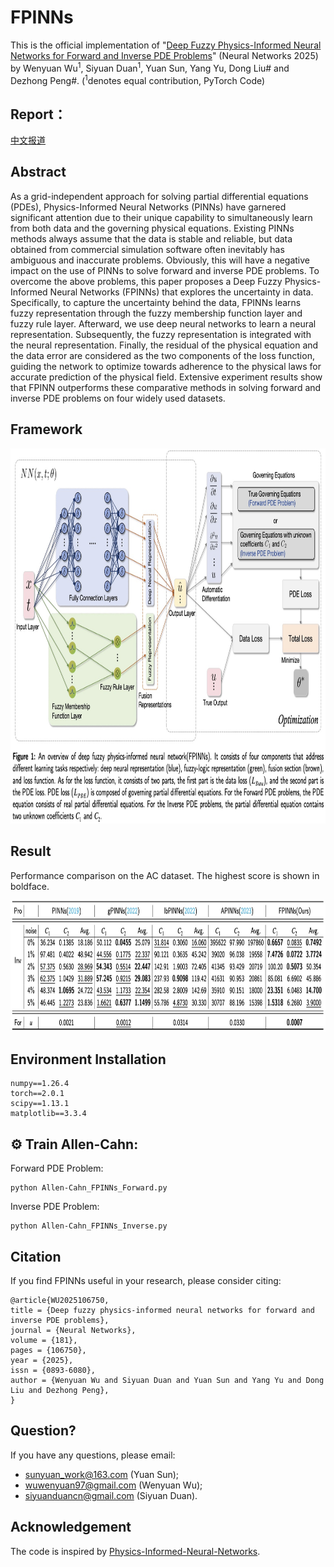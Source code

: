 # FPINNs

This is the official implementation of "[Deep Fuzzy Physics-Informed Neural Networks for Forward and Inverse PDE Problems](https://www.sciencedirect.com/science/article/pii/S0893608024006749)"
 (Neural Networks 2025) by Wenyuan Wu<sup>1</sup>, Siyuan Duan<sup>1</sup>, Yuan Sun, Yang Yu, Dong Liu# and Dezhong Peng#. (<sup>1</sup>denotes equal contribution, PyTorch Code)

## Report：

[中文报道](https://mp.weixin.qq.com/s/J_UTQvRlSGxl9VH4ctk2Og)

## Abstract
As a grid-independent approach for solving partial differential equations (PDEs), Physics-Informed Neural Networks (PINNs) have garnered significant attention due to their unique capability to simultaneously learn from both data and the governing physical equations. Existing PINNs methods always assume that the data is stable and reliable, but data obtained from commercial simulation software often inevitably has ambiguous and inaccurate problems. Obviously, this will have a negative impact on the use of PINNs to solve forward and inverse PDE problems. To overcome the above problems, this paper proposes a Deep Fuzzy Physics-Informed Neural Networks (FPINNs) that explores the uncertainty in data. Specifically, to capture the uncertainty behind the data, FPINNs learns fuzzy representation through the fuzzy membership function layer and fuzzy rule layer. Afterward, we use deep neural networks to learn a neural representation. Subsequently, the fuzzy representation is integrated with the neural representation. Finally, the residual of the physical equation and the data error are considered as the two components of the loss function, guiding the network to optimize towards adherence to the physical laws for accurate prediction of the physical field. Extensive experiment results show that FPINN outperforms these comparative methods in solving forward and inverse PDE problems on four widely used datasets.
## Framework
<p align="center">
<img src="https://github.com/siyuancncd/FPINNs/blob/main/FPINN.png" width="850" height="600">
</p>

## Result
Performance comparison on the AC dataset. The highest score is shown in boldface.
<p align="center">
<img src="https://github.com/siyuancncd/FPINNs/blob/main/AC_results.png" width="850" height="210">
</p>

## Environment Installation
```
numpy==1.26.4
torch==2.0.1
scipy==1.13.1
matplotlib==3.3.4
```
## ⚙️ Train Allen-Cahn:

Forward PDE Problem:
```
python Allen-Cahn_FPINNs_Forward.py
```
Inverse PDE Problem:
```
python Allen-Cahn_FPINNs_Inverse.py
```

## Citation
If you find FPINNs useful in your research, please consider citing:
```
@article{WU2025106750,
title = {Deep fuzzy physics-informed neural networks for forward and inverse PDE problems},
journal = {Neural Networks},
volume = {181},
pages = {106750},
year = {2025},
issn = {0893-6080},
author = {Wenyuan Wu and Siyuan Duan and Yuan Sun and Yang Yu and Dong Liu and Dezhong Peng},
}
```
## Question?
If you have any questions, please email:
* sunyuan_work@163.com (Yuan Sun);
* wuwenyuan97@gmail.com (Wenyuan Wu);
* siyuanduancn@gmail.com (Siyuan Duan).

## Acknowledgement
The code is inspired by [Physics-Informed-Neural-Networks](https://github.com/omniscientoctopus/Physics-Informed-Neural-Networks).
